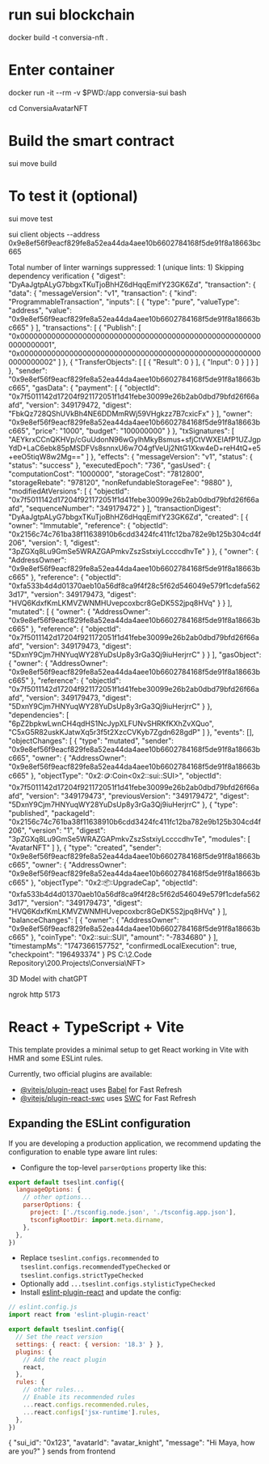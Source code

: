 # run sui blockchain 
docker build -t conversia-nft .
# Enter container
docker run -it --rm -v $PWD:/app conversia-sui bash

cd ConversiaAvatarNFT

# Build the smart contract
sui move build

# To test it (optional)
sui move test




sui client objects --address 0x9e8ef56f9eacf829fe8a52ea44da4aee10b6602784168f5de91f8a18663bc665





Total number of linter warnings suppressed: 1 (unique lints: 1)
Skipping dependency verification
  {
    "digest": "DyAaJgtpALyG7bbgxTKuTjoBhHZ6dHqqEmifY23GK6Zd",
    "transaction": {
      "data": {
        "messageVersion": "v1",
        "transaction": {
          "kind": "ProgrammableTransaction",
          "inputs": [
            {
              "type": "pure",
              "valueType": "address",
              "value": "0x9e8ef56f9eacf829fe8a52ea44da4aee10b6602784168f5de91f8a18663bc665"
            }
          ],
          "transactions": [
            {
              "Publish": [
                "0x0000000000000000000000000000000000000000000000000000000000000001",
                "0x0000000000000000000000000000000000000000000000000000000000000002"
              ]
            },
            {
              "TransferObjects": [
                [
                  {
                    "Result": 0
                  }
                ],
                {
                  "Input": 0
                }
              ]
            }
          ]
        },
        "sender": "0x9e8ef56f9eacf829fe8a52ea44da4aee10b6602784168f5de91f8a18663bc665",
        "gasData": {
          "payment": [
            {
              "objectId": "0x7f5011142d17204f921172051f1d41febe30099e26b2ab0dbd79bfd26f66aafd",
              "version": 349179472,
              "digest": "FbkQz728QShUVkBh4NE6DDMmRWj59VHgkzz7B7cxicFx"
            }
          ],
          "owner": "0x9e8ef56f9eacf829fe8a52ea44da4aee10b6602784168f5de91f8a18663bc665",
          "price": "1000",
          "budget": "100000000"
        }
      },
      "txSignatures": [
        "AEYkrxCCnQKHVp/cGuUdonN96wGylhMkyBsmus+sfjCtVWXEIAfP1UZJgpYdD+LaC6ebk85pMSDFVs8snnxU6w7O4gfVeUj2NtG1Xkw4eD+reH4tQ+e5+eeO5tiqW8w2Mg=="
      ]
    },
    "effects": {
      "messageVersion": "v1",
      "status": {
        "status": "success"
      },
      "executedEpoch": "736",
      "gasUsed": {
        "computationCost": "1000000",
        "storageCost": "7812800",
        "storageRebate": "978120",
        "nonRefundableStorageFee": "9880"
      },
      "modifiedAtVersions": [
        {
          "objectId": "0x7f5011142d17204f921172051f1d41febe30099e26b2ab0dbd79bfd26f66aafd",
          "sequenceNumber": "349179472"
        }
      ],
      "transactionDigest": "DyAaJgtpALyG7bbgxTKuTjoBhHZ6dHqqEmifY23GK6Zd",
      "created": [
        {
          "owner": "Immutable",
          "reference": {
            "objectId": "0x2156c74c761ba38f11638910b6cdd3424fc411fc12ba782e9b125b304cd4f206",
            "version": 1,
            "digest": "3pZGXq8Lu9GmSe5WRAZGAPmkvZszSstxiyLccccdhvTe"
          }
        },
        {
          "owner": {
            "AddressOwner": "0x9e8ef56f9eacf829fe8a52ea44da4aee10b6602784168f5de91f8a18663bc665"
          },
          "reference": {
            "objectId": "0xfa533b4d4d01370aeb10a56df8ca9f4f28c5f62d546049e579f1cdefa5623d17",
            "version": 349179473,
            "digest": "HVQ6KdxfKmLKMVZWNMHUvepcoxbcr8GeDK5S2jpq8HVq"
          }
        }
      ],
      "mutated": [
        {
          "owner": {
            "AddressOwner": "0x9e8ef56f9eacf829fe8a52ea44da4aee10b6602784168f5de91f8a18663bc665"
          },
          "reference": {
            "objectId": "0x7f5011142d17204f921172051f1d41febe30099e26b2ab0dbd79bfd26f66aafd",
            "version": 349179473,
            "digest": "5DxnY9Cjm7HNYuqWY28YuDsUp8y3rGa3Qj9iuHerjrrC"
          }
        }
      ],
      "gasObject": {
        "owner": {
          "AddressOwner": "0x9e8ef56f9eacf829fe8a52ea44da4aee10b6602784168f5de91f8a18663bc665"
        },
        "reference": {
          "objectId": "0x7f5011142d17204f921172051f1d41febe30099e26b2ab0dbd79bfd26f66aafd",
          "version": 349179473,
          "digest": "5DxnY9Cjm7HNYuqWY28YuDsUp8y3rGa3Qj9iuHerjrrC"
        }
      },
      "dependencies": [
        "6pZ2bpkwLwnCH4qdHS1NcJypXLFUNvSHRKfKXhZvXQuo",
        "C5xG5R82uskKJatwXq5r3f5t2XzcCVKyb7Zgdn628gdP"
      ]
    },
    "events": [],
    "objectChanges": [
      {
        "type": "mutated",
        "sender": "0x9e8ef56f9eacf829fe8a52ea44da4aee10b6602784168f5de91f8a18663bc665",
        "owner": {
          "AddressOwner": "0x9e8ef56f9eacf829fe8a52ea44da4aee10b6602784168f5de91f8a18663bc665"
        },
        "objectType": "0x2::coin::Coin<0x2::sui::SUI>",
        "objectId": "0x7f5011142d17204f921172051f1d41febe30099e26b2ab0dbd79bfd26f66aafd",
        "version": "349179473",
        "previousVersion": "349179472",
        "digest": "5DxnY9Cjm7HNYuqWY28YuDsUp8y3rGa3Qj9iuHerjrrC"
      },
      {
        "type": "published",
        "packageId": "0x2156c74c761ba38f11638910b6cdd3424fc411fc12ba782e9b125b304cd4f206",
        "version": "1",
        "digest": "3pZGXq8Lu9GmSe5WRAZGAPmkvZszSstxiyLccccdhvTe",
        "modules": [
          "AvatarNFT"
        ]
      },
      {
        "type": "created",
        "sender": "0x9e8ef56f9eacf829fe8a52ea44da4aee10b6602784168f5de91f8a18663bc665",
        "owner": {
          "AddressOwner": "0x9e8ef56f9eacf829fe8a52ea44da4aee10b6602784168f5de91f8a18663bc665"
        },
        "objectType": "0x2::package::UpgradeCap",
        "objectId": "0xfa533b4d4d01370aeb10a56df8ca9f4f28c5f62d546049e579f1cdefa5623d17",
        "version": "349179473",
        "digest": "HVQ6KdxfKmLKMVZWNMHUvepcoxbcr8GeDK5S2jpq8HVq"
      }
    ],
    "balanceChanges": [
      {
        "owner": {
          "AddressOwner": "0x9e8ef56f9eacf829fe8a52ea44da4aee10b6602784168f5de91f8a18663bc665"
        },
        "coinType": "0x2::sui::SUI",
        "amount": "-7834680"
      }
    ],
    "timestampMs": "1747366157752",
    "confirmedLocalExecution": true,
    "checkpoint": "196493374"
  }
PS C:\2.Code Repository\200.Projects\Conversia\NFT> 





3D Model with chatGPT

ngrok http 5173
















# React + TypeScript + Vite

This template provides a minimal setup to get React working in Vite with HMR and some ESLint rules.

Currently, two official plugins are available:

- [@vitejs/plugin-react](https://github.com/vitejs/vite-plugin-react/blob/main/packages/plugin-react/README.md) uses [Babel](https://babeljs.io/) for Fast Refresh
- [@vitejs/plugin-react-swc](https://github.com/vitejs/vite-plugin-react-swc) uses [SWC](https://swc.rs/) for Fast Refresh

## Expanding the ESLint configuration

If you are developing a production application, we recommend updating the configuration to enable type aware lint rules:

- Configure the top-level `parserOptions` property like this:

```js
export default tseslint.config({
  languageOptions: {
    // other options...
    parserOptions: {
      project: ['./tsconfig.node.json', './tsconfig.app.json'],
      tsconfigRootDir: import.meta.dirname,
    },
  },
})
```

- Replace `tseslint.configs.recommended` to `tseslint.configs.recommendedTypeChecked` or `tseslint.configs.strictTypeChecked`
- Optionally add `...tseslint.configs.stylisticTypeChecked`
- Install [eslint-plugin-react](https://github.com/jsx-eslint/eslint-plugin-react) and update the config:

```js
// eslint.config.js
import react from 'eslint-plugin-react'

export default tseslint.config({
  // Set the react version
  settings: { react: { version: '18.3' } },
  plugins: {
    // Add the react plugin
    react,
  },
  rules: {
    // other rules...
    // Enable its recommended rules
    ...react.configs.recommended.rules,
    ...react.configs['jsx-runtime'].rules,
  },
})
```




{
  "sui_id": "0x123",
  "avatarId": "avatar_knight",
  "message": "Hi Maya, how are you?"
}  sends from frontend